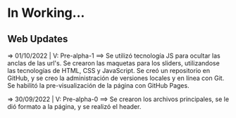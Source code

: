 # In Working...

## Web Updates

=> 01/10/2022 | V: Pre-alpha-1 ==> Se utilizó tecnología JS para ocultar las anclas de las url's. Se crearon las maquetas para los sliders, utilizandose las tecnologías  de HTML, CSS y JavaScript. Se creó un repositorio en GitHub, y se creo la administración de versiones locales y en línea con Git. Se habilitó la pre-visualización de    la página con GitHub Pages.

=> 30/09/2022 | V: Pre-alpha-0 ==> Se crearon los archivos principales, se le dió formato a la página, y se realizó el header.
